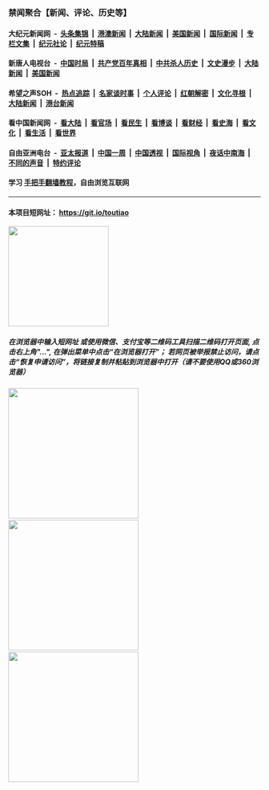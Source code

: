 ### 禁闻聚合【新闻、评论、历史等】

#### 大纪元新闻网 &nbsp;-&nbsp; [头条集锦](indexes/E头条集锦.md?t=02142155) &nbsp;|&nbsp; [港澳新闻](indexes/E港澳新闻.md?t=02142155)  &nbsp;|&nbsp; [大陆新闻](indexes/E大陆新闻.md?t=02142155) &nbsp;|&nbsp; [美国新闻](indexes/E美国新闻.md?t=02142155) &nbsp;|&nbsp; [国际新闻](indexes/E国际新闻.md?t=02142155) &nbsp;|&nbsp; [专栏文集](indexes/E专栏文集.md?t=02142155) &nbsp;|&nbsp; [纪元社论](indexes/E纪元社论.md?t=02142155) &nbsp;|&nbsp; [纪元特稿](indexes/E纪元特稿.md?t=02142155) 

#### 新唐人电视台 &nbsp;-&nbsp; [中国时局](indexes/N中国时局.md?t=02142155) &nbsp;|&nbsp; [共产党百年真相](indexes/N共产党百年真相.md?t=02142155) &nbsp;|&nbsp; [中共杀人历史](indexes/N中共杀人历史.md?t=02142155) &nbsp;|&nbsp; [文史漫步](indexes/N文史漫步.md?t=02142155) &nbsp;|&nbsp; [大陆新闻](indexes/N大陆新闻.md?t=02142155) &nbsp;|&nbsp; [美国新闻](indexes/N美国新闻.md?t=02142155)

#### 希望之声SOH &nbsp;-&nbsp; [热点追踪](indexes/H热点追踪.md?t=02142155) &nbsp;|&nbsp; [名家谈时事](indexes/H名家谈时事.md?t=02142155) &nbsp;|&nbsp; [个人评论](indexes/H个人评论.md?t=02142155)  &nbsp;|&nbsp; [红朝解密](indexes/H红朝解密.md?t=02142155) &nbsp;|&nbsp; [文化寻根](indexes/H文化寻根.md?t=02142155) &nbsp;|&nbsp; [大陆新闻](indexes/H大陆新闻.md?t=02142155) &nbsp;|&nbsp; [港台新闻](indexes/H港台新闻.md?t=02142155)

#### 看中国新闻网 &nbsp;-&nbsp; [看大陆](indexes/S看大陆.md?t=02142155) &nbsp;|&nbsp; [看官场](indexes/S看官场.md?t=02142155) &nbsp;|&nbsp; [看民生](indexes/S看民生.md?t=02142155)  &nbsp;|&nbsp; [看博谈](indexes/S看博谈.md?t=02142155) &nbsp;|&nbsp; [看财经](indexes/S看财经.md?t=02142155) &nbsp;|&nbsp; [看史海](indexes/S看史海.md?t=02142155) &nbsp;|&nbsp; [看文化](indexes/S看文化.md?t=02142155) &nbsp;|&nbsp; [看生活](indexes/S看生活.md?t=02142155) &nbsp;|&nbsp; [看世界](indexes/S看世界.md?t=02142155)

#### 自由亚洲电台 &nbsp;-&nbsp; [亚太报道](indexes/R亚太报道.md?t=02142155) &nbsp;|&nbsp; [中国一周](indexes/R中国一周.md?t=02142155) &nbsp;|&nbsp; [中国透视](indexes/R中国透视.md?t=02142155)  &nbsp;|&nbsp; [国际视角](indexes/R国际视角.md?t=02142155) &nbsp;|&nbsp; [夜话中南海](indexes/R夜话中南海.md?t=02142155) &nbsp;|&nbsp; [不同的声音](indexes/R不同的声音.md?t=02142155) &nbsp;|&nbsp; [特约评论](indexes/R特约评论.md?t=02142155)

#### 学习 [手把手翻墙教程](https://github.com/gfw-breaker/guides/wiki)，自由浏览互联网

----

#### 本项目短网址： https://git.io/toutiao
<img src="https://raw.githubusercontent.com/gfw-breaker/banned-news/master/scripts/img/qr.png" width="200px"/>  

##### 在浏览器中输入短网址 或使用微信、支付宝等二维码工具扫描二维码打开页面, 点击右上角"...", 在弹出菜单中点击“在浏览器打开”； 若网页被举报禁止访问，请点击“恢复申请访问”，将链接复制并粘贴到浏览器中打开（请不要使用QQ或360浏览器）

<img src="https://raw.githubusercontent.com/gfw-breaker/banned-news/master/scripts/img/1.png" width="260px"/> &nbsp; <img src="https://raw.githubusercontent.com/gfw-breaker/banned-news/master/scripts/img/2.png" width="260px"/> &nbsp; <img src="https://raw.githubusercontent.com/gfw-breaker/banned-news/master/scripts/img/3.png" width="260px"/>
